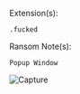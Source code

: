 Extension(s): 
```
.fucked
```
Ransom Note(s): 
```
Popup Window
```
![Capture](https://github.com/user-attachments/assets/7ba23be1-2d9a-42bc-b6aa-0c8ed2e775ab)
